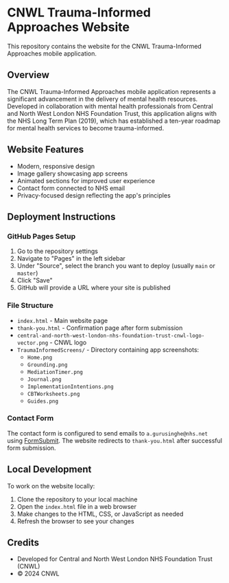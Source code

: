 # CNWL Trauma-Informed Approaches Website

This repository contains the website for the CNWL Trauma-Informed Approaches mobile application.

## Overview

The CNWL Trauma-Informed Approaches mobile application represents a significant advancement in the delivery of mental health resources. Developed in collaboration with mental health professionals from Central and North West London NHS Foundation Trust, this application aligns with the NHS Long Term Plan (2019), which has established a ten-year roadmap for mental health services to become trauma-informed.

## Website Features

- Modern, responsive design
- Image gallery showcasing app screens
- Animated sections for improved user experience
- Contact form connected to NHS email
- Privacy-focused design reflecting the app's principles

## Deployment Instructions

### GitHub Pages Setup

1. Go to the repository settings
2. Navigate to "Pages" in the left sidebar
3. Under "Source", select the branch you want to deploy (usually `main` or `master`)
4. Click "Save"
5. GitHub will provide a URL where your site is published

### File Structure

- `index.html` - Main website page
- `thank-you.html` - Confirmation page after form submission
- `central-and-north-west-london-nhs-foundation-trust-cnwl-logo-vector.png` - CNWL logo
- `TraumaInformedScreens/` - Directory containing app screenshots:
  - `Home.png`
  - `Grounding.png`
  - `MediationTimer.png`
  - `Journal.png`
  - `ImplementationIntentions.png`
  - `CBTWorksheets.png`
  - `Guides.png`

### Contact Form

The contact form is configured to send emails to `a.gurusinghe@nhs.net` using [FormSubmit](https://formsubmit.co/). The website redirects to `thank-you.html` after successful form submission.

## Local Development

To work on the website locally:

1. Clone the repository to your local machine
2. Open the `index.html` file in a web browser
3. Make changes to the HTML, CSS, or JavaScript as needed
4. Refresh the browser to see your changes

## Credits

- Developed for Central and North West London NHS Foundation Trust (CNWL) 
- © 2024 CNWL 